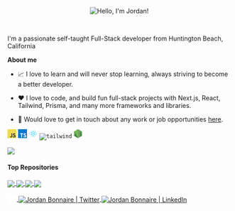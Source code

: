 <p align="center"><img width= "700" height= "200" src="https://user-images.githubusercontent.com/125697343/222550003-31053ca8-23dd-4e8c-bb6d-ae0eed02fd48.png" alt="Hello, I'm Jordan!"><a href="https://jordybdev.vercel.app/"></a></p>

<br />

I'm a passionate self-taught Full-Stack developer from Huntington Beach, California

**About me**

- 📈 I love to learn and will never stop learning, always striving to become a better developer.

- ❤️ I love to code, and build fun full-stack projects with Next.js, React, Tailwind, Prisma, and many more frameworks and libraries.

- 💬 Would love to get in touch about any work or job opportunities [here](mailto:jbonn2002@gmail.com).

<code><img height="20" alt="javascript" src="https://raw.githubusercontent.com/github/explore/80688e429a7d4ef2fca1e82350fe8e3517d3494d/topics/javascript/javascript.png"></code>
<code><img height="20" alt="typescript" src="https://raw.githubusercontent.com/github/explore/80688e429a7d4ef2fca1e82350fe8e3517d3494d/topics/typescript/typescript.png"></code>
<code><img height="20" alt="react" src="https://raw.githubusercontent.com/github/explore/80688e429a7d4ef2fca1e82350fe8e3517d3494d/topics/react/react.png"></code>
<code><img height="20" alt="tailwind" src="https://raw.githubusercontent.com/gilbarbara/logos/main/logos/tailwindcss-icon.svg"></code>
<code><img height="20" alt="nodejs" src="https://raw.githubusercontent.com/github/explore/80688e429a7d4ef2fca1e82350fe8e3517d3494d/topics/nodejs/nodejs.png"></code>    


<a href="https://github.com/jbonn2002/github-readme-stats" ><img align="center" src="https://github-readme-stats.vercel.app/api/top-langs/?username=jbonn2002&layout=compact&theme=tokyonight&hide_border=true" /></a>

#### Top Repositories


<a href="https://github.com/jbonn2002/nextjs-networth-tracker">
  <img align="center" src="https://github-readme-stats.vercel.app/api/pin/?username=jbonn2002&repo=nextjs-networth-tracker&theme=tokyonight" />
</a>
<a href="https://github.com/jbonn2002/nextjs-portfolio-project">
  <img align="center" src="https://github-readme-stats.vercel.app/api/pin/?username=jbonn2002&repo=nextjs-portfolio-project&theme=tokyonight" />
</a>
<a href="https://github.com/jbonn2002/nextjs-saas-project">
  <img align="center" src="https://github-readme-stats.vercel.app/api/pin/?username=jbonn2002&repo=nextjs-saas-project&theme=tokyonight" />
</a>
<a href="https://github.com/jbonn2002/nextjs-reddit-clone">
  <img align="center" src="https://github-readme-stats.vercel.app/api/pin/?username=jbonn2002&repo=nextjs-reddit-clone&theme=tokyonight" />
</a>

<br />
<br />

<a href="https://jordybdev.vercel.app/">
  <img align="center" alt="Jordan Bonnaire | Website" width="21px" fill="#ffffff" src="https://raw.githubusercontent.com/jbonn2002/jbonn2002/main/assets/internet-svgrepo-com.svg" />
</a>
<a href="https://twitter.com/jordybdev">
  <img align="center" alt="Jordan Bonnaire | Twitter" width="21px" src="https://raw.githubusercontent.com/anuraghazra/anuraghazra/master/assets/twitter.svg" />
</a>
<a href="https://www.linkedin.com/in/jordan-bonnaire/">
  <img align="center" alt="Jordan Bonnaire | LinkedIn" width="50px" height="50px" src="https://raw.githubusercontent.com/gilbarbara/logos/main/logos/linkedin.svg" />
</a>

